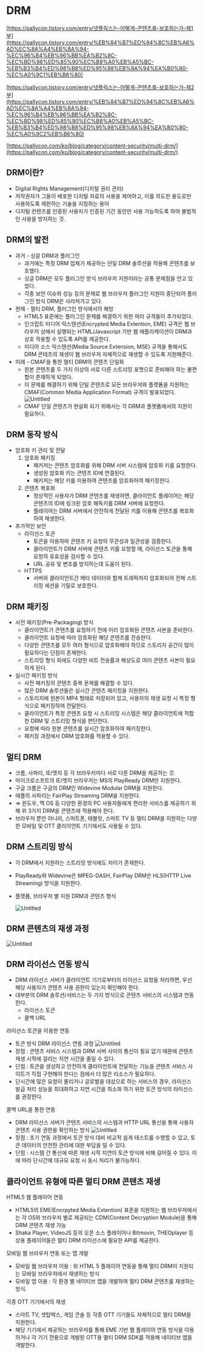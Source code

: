 # DRM

[https://pallycon.tistory.com/entry/넷플릭스는-어떻게-콘텐츠를-보호하는가-제1부](https://pallycon.tistory.com/entry/%EB%84%B7%ED%94%8C%EB%A6%AD%EC%8A%A4%EB%8A%94-%EC%96%B4%EB%96%BB%EA%B2%8C-%EC%BD%98%ED%85%90%EC%B8%A0%EB%A5%BC-%EB%B3%B4%ED%98%B8%ED%95%98%EB%8A%94%EA%B0%80-%EC%A0%9C1%EB%B6%80)

[https://pallycon.tistory.com/entry/넷플릭스는-어떻게-콘텐츠를-보호하는가-제2부](https://pallycon.tistory.com/entry/%EB%84%B7%ED%94%8C%EB%A6%AD%EC%8A%A4%EB%8A%94-%EC%96%B4%EB%96%BB%EA%B2%8C-%EC%BD%98%ED%85%90%EC%B8%A0%EB%A5%BC-%EB%B3%B4%ED%98%B8%ED%95%98%EB%8A%94%EA%B0%80-%EC%A0%9C2%EB%B6%80)

[https://pallycon.com/ko/blog/category/content-security/multi-drm/](https://pallycon.com/ko/blog/category/content-security/multi-drm/)

## DRM이란?

- Digital Rights Management(디지털 권리 관리)
- 저작권자가 그들이 배포한 디지털 자료의 사용을 제어하고, 이를 의도한 용도로만 사용하도록 제한하는 기술을 지칭하는 용어
- 디지털 컨텐츠를 인증된 사용자가 인증된 기간 동안만 사용 가능하도록 하여 불법적인 사용을 방지하는 것.

## DRM의 발전

- 과거 - 싱글 DRM과 플러그인
  - 과거에는 특정 DRM 업체가 제공하는 단일 DRM 솔루션을 적용해 콘텐츠를 보호했다.
  - 싱글 DRM은 모두 플러그인 방식 브라우저 지원이라는 공통 문제점을 안고 있었다.
  - 각종 보안 이슈와 성능 등의 문제로 웹 브라우저 플러그인 지원이 중단되어 플러그인 방식 DRM은 사라져가고 있다.
- 현재 - 멀티 DRM, 플러그인 방식에서의 해방
  - HTML5 표준에는 플러그인 문제를 해결하기 위한 여러 규격들이 추가되었다.
  - 인크립트 미디어 익스텐션(Encrypted Media Extention, EME) 규격은 웹 브라우저 상에서 실행되는 HTML/Javascript 기반 웹 애플리케이션이 DRM과 상호 작용할 수 있도록 API를 제공한다.
  - 미디어 소스 익스텐션(Media Source Extension, MSE) 규격을 통해서도 DRM 콘테츠의 재생이 웹 브라우저 자체적으로 재생할 수 있도록 지원해준다.
- 미래 - CMAF을 통한 멀티 DRM의 콘텐츠 단일화
  - 원본 콘텐츠를 두 가지 이상의 서로 다른 스트리밍 포맷으로 준비해야 하는 불편함이 존재하게 되었다.
  - 이 문제를 해결하기 위해 단일 콘텐츠로 모든 브라우저와 플랫폼을 지원하는 CMAF(Common Media Application Format) 규격이 발표되었다.
    ![Untitled](DRM_용어_정리/Untitled.png)
  - CMAF 단일 콘텐츠가 현실화 되기 위해서는 각 DRM과 플랫폼에서의 지원이 필요하다.

## DRM 동작 방식

- 암호화 키 관리 및 전달
  1. 암호화 패키징
     - 패키저는 콘텐츠 암호화를 위해 DRM 서버 시스템에 암호화 키를 요청한다.
     - 생성된 암호화 키는 콘텐츠 ID에 연결된다.
     - 패키저는 해당 키를 이용하여 콘텐츠를 암호화하여 패키징한다.
  2. 콘텐츠 복호화
     - 정상적인 사용자가 DRM 콘텐츠를 재생하면, 클라이언트 플레이어는 해당 콘텐츠의 ID에 링크된 암호 해독키를 DRM 서버에 요청한다.
     - 플레이어는 DRM 서버에서 안전하게 전달된 키를 이용해 콘텐츠를 복호화하여 재생한다.
- 추가적인 보안
  - 라이선스 토큰
    - 토큰을 이용하여 콘텐츠 키 요청의 무관성과 일관성을 검증한다.
    - 클라이언트가 DRM 서버에 콘텐츠 키를 요청할 때, 라이선스 토큰을 통해 요청의 유효성을 검사할 수 있다.
    - URL 공유 및 변조를 방지하는데 도움이 된다.
  - HTTPS
    - 서버와 클라이언트간 메타 데이터와 함께 트래픽까지 암호화되어 전체 스트리밍 세션을 기밀로 보호한다.

## DRM 패키징

- 사전 패키징(Pre-Packaging) 방식
  - 클라이언트가 콘텐츠를 요청하기 전에 미리 암호화된 콘텐츠 사본을 준비한다.
  - 클라이언트 요청에 따라 암호화된 해당 콘텐츠를 전송한다.
  - 다양한 콘텐츠를 모두 여러 형식으로 암호화해야 하므로 스토리지 공간이 많이 필요하다는 단점이 존재한다.
  - 스트리밍 형식 외에도 다양한 비트 전송률과 해상도로 여러 콘텐츠 사본이 필요하게 된다.
- 실시간 패키징 방식
  - 사전 패키징의 콘텐츠 중복 문제를 해결할 수 있다.
  - 많은 DRM 솔루션들은 실시간 콘텐츠 패키징을 지원한다.
  - 스토리지에 원본이 MP4 형태로 저장되어 있고, 사용자의 재생 요청 시 특정 형식으로 패키징하여 전달한다.
  - 클라이언트가 특정 콘텐츠 요청 시 스트리밍 시스템은 해당 클라이언트에 적합한 DRM 및 스트리밍 형식을 판단한다.
  - 요청에 따라 원본 콘텐츠를 실시간 암호화하여 패키징한다.
  - 패키징 과정에서 DRM 암호화를 적용할 수 있다.

## 멀티 DRM

- 크롬, 사파리, IE/엣지 등 각 브라우저마다 서로 다른 DRM을 제공하는 것.
- 마이크로소프트의 IE/엣지 브라우저는 MS의 PlayReady DRM만 지원한다.
- 구글 크롬은 구글의 DRM인 Widevine Modular DRM을 지원한다.
- 애플의 사파리는 FairPlay Streaming DRM을 지원한다.
- ⇒ 윈도우, 맥 OS 등 다양한 환경의 PC 사용자들에게 편리한 서비스를 제공하기 위해 위 3가지 DRM을 콘텐츠에 적용해야 한다.
- 브라우저 뿐만 아니라, 스마트폰, 태블릿, 스마트 TV 등 멀티 DRM을 지원하는 다양한 모바일 및 OTT 클라이언트 기기에서도 사용될 수 있다.

## DRM 스트리밍 방식

- 각 DRM에서 지원하는 스트리밍 방식에도 차이가 존재한다.
- PlayReady와 Widevine은 MPEG-DASH, FairPlay DRM은 HLS(HTTP Live Streaming) 방식을 지원한다.
- 플랫폼, 브라우저 별 지원 DRM과 콘텐츠 형식

  ![Untitled](DRM_용어_정리/Untitled%201.png)

## DRM 콘텐츠의 재생 과정

![Untitled](DRM_용어_정리/Untitled%202.png)

## DRM 라이선스 연동 방식

- DRM 라이선스 서버가 클라이언트 기기로부터의 라이선스 요청을 처리하면, 우선 해당 사용자가 콘텐츠 사용 권한이 있는지 확인해야 한다.
- 대부분의 DRM 솔루션/서비스는 두 가지 방식으로 콘텐츠 서비스의 시스템과 연동한다.
  - 라이선스 토큰
  - 콜백 URL

라이선스 토큰을 이용한 연동

- 토큰 방식 DRM 라이선스 연동 과정
  ![Untitled](DRM_용어_정리/Untitled%203.png)
- 장점 : 콘텐츠 서비스 시스템과 DRM 서버 사이의 통신이 필요 없기 때문에 콘텐츠 재생 시작에 걸리는 지연 시간을 줄일 수 있다.
- 단점 : 토큰을 생성하고 안전하게 클라이언트에 전달하는 기능을 콘텐츠 서비스 사이트가 직접 구현해야 한다는 점에서 더 많은 리소스가 필요하다.
- 단시간에 많은 요청이 몰리거나 글로벌을 대상으로 하는 서비스의 경우, 라이선스 발급 처리 성능을 최대화하고 지연 시간을 최소화 하기 위한 토큰 방식의 라이선스를 권장한다.

콜백 URL을 통한 연동

- DRM 라이선스 서버가 콘텐츠 서비스의 시스템과 HTTP URL 통신을 통해 사용자 콘텐츠 사용 권한을 확인하는 방식
  ![Untitled](DRM_용어_정리/Untitled%204.png)
- 장점 : 초기 연동 과정에서 토큰 방식 대비 비교적 쉽게 테스트를 수행할 수 있고, 토큰 데이터의 안전한 관리에 대한 부담을 덜 수 있다.
- 단점 : 시스템 간 통신에 따른 재생 시작 지연이 토큰 방식에 비해 길어질 수 있다. 이에 따라 단시간에 대규모 요청 시 동시 처리가 불가능하다.

## 클라이언트 유형에 따른 멀티 DRM 콘텐츠 재생

HTML5 웹 플레이어 연동

- HTML5의 EME(Encrpyted Media Extention) 표준을 지원하는 웹 브라우저에서는 각 OS와 브라우저 별로 제공되는 CDM(Content Decryption Module)을 통해 DRM 콘텐츠 재생 가능
- Shaka Player, VideoJS 등의 오픈 소스 플레이어나 Bitmovin, THEOplayer 등 상용 플레이어들은 멀티 DRM 라이선스에 필요한 API를 제공한다.

모바일 웹 브라우저 연동 또는 앱 개발

- 모바일 웹 브라우저 이용 : 위 HTML 5 플레이어 연동을 통해 멀티 DRM이 지원되는 모바일 브라우저에서 재생하는 방식
- 모바일 앱 이용 : 각 환경 별 네이티브 앱을 개발하여 멀티 DRM 콘텐츠를 재생하는 빙식.

각종 OTT 기기에서의 재생

- 스마트 TV, 셋탑박스, 게임 콘솔 등 각종 OTT 기기들도 자체적으로 멀티 DRM을 지원한다.
- 해당 기기에서 제공하는 브라우저를 통해 EME 기반 웹 플레이어 연동 방식을 이용하거나 각 기기 전용으로 개발된 OTT용 멀티 DRM SDK를 적용해 네이티브 앱을 개발한다.
